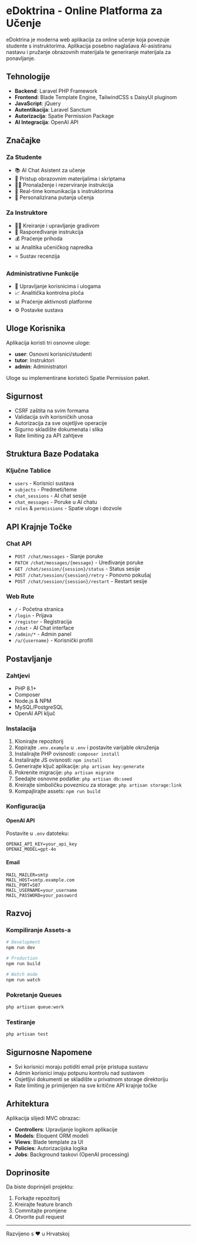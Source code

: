 # eDoktrina - Online Platforma za Učenje

eDoktrina je moderna web aplikacija za online učenje koja povezuje studente s instruktorima. Aplikacija posebno naglašava AI-asistiranu nastavu i pružanje obrazovnih materijala te generiranje materijala za ponavljanje.

## Tehnologije

- **Backend**: Laravel PHP Framework
- **Frontend**: Blade Template Engine, TailwindCSS s DaisyUI pluginom
- **JavaScript**: jQuery
- **Autentikacija**: Laravel Sanctum
- **Autorizacija**: Spatie Permission Package
- **AI Integracija**: OpenAI API

## Značajke

### Za Studente
- 📚 AI Chat Asistent za učenje
- 📖 Pristup obrazovnim materijalima i skriptama
- 👨‍🏫 Pronalaženje i rezerviranje instrukcija
- 💬 Real-time komunikacija s instruktorima
- 🎯 Personalizirana putanja učenja

### Za Instruktore
- 👩‍🏫 Kreiranje i upravljanje gradivom
- 📅 Raspoređivanje instrukcija
- 💰 Praćenje prihoda
- 📊 Analitika učeničkog napredka
- ⭐ Sustav recenzija

### Administrativne Funkcije
- 🔑 Upravljanje korisnicima i ulogama
- 📈 Analitička kontrolna ploča
- 📊 Praćenje aktivnosti platforme
- ⚙️ Postavke sustava

## Uloge Korisnika

Aplikacija koristi tri osnovne uloge:
- **user**: Osnovni korisnici/studenti
- **tutor**: Instruktori
- **admin**: Administratori

Uloge su implementirane koristeći Spatie Permission paket.

## Sigurnost

- CSRF zaštita na svim formama
- Validacija svih korisničkih unosa
- Autorizacija za sve osjetljive operacije
- Sigurno skladište dokumenata i slika
- Rate limiting za API zahtjeve

## Struktura Baze Podataka

### Ključne Tablice
- `users` - Korisnici sustava
- `subjects` - Predmeti/teme
- `chat_sessions` - AI chat sesije
- `chat_messages` - Poruke u AI chatu
- `roles` & `permissions` - Spatie uloge i dozvole

## API Krajnje Točke

### Chat API
- `POST /chat/messages` - Slanje poruke
- `PATCH /chat/messages/{message}` - Uređivanje poruke
- `GET /chat/session/{session}/status` - Status sesije
- `POST /chat/session/{session}/retry` - Ponovno pokušaj
- `POST /chat/session/{session}/restart` - Restart sesije

### Web Rute
- `/` - Početna stranica
- `/login` - Prijava
- `/register` - Registracija
- `/chat` - AI Chat interface
- `/admin/*` - Admin panel
- `/u/{username}` - Korisnički profili

## Postavljanje

### Zahtjevi
- PHP 8.1+
- Composer
- Node.js & NPM
- MySQL/PostgreSQL
- OpenAI API ključ

### Instalacija
1. Klonirajte repozitorij
2. Kopirajte `.env.example` u `.env` i postavite varijable okruženja
3. Instalirajte PHP ovisnosti: `composer install`
4. Instalirajte JS ovisnosti: `npm install`
5. Generirajte ključ aplikacije: `php artisan key:generate`
6. Pokrenite migracije: `php artisan migrate`
7. Seedajte osnovne podatke: `php artisan db:seed`
8. Kreirajte simboličku poveznicu za storage: `php artisan storage:link`
9. Kompajlirajte assets: `npm run build`

### Konfiguracija

#### OpenAI API
Postavite u `.env` datoteku:
```
OPENAI_API_KEY=your_api_key
OPENAI_MODEL=gpt-4o
```

#### Email
```
MAIL_MAILER=smtp
MAIL_HOST=smtp.example.com
MAIL_PORT=587
MAIL_USERNAME=your_username
MAIL_PASSWORD=your_password
```

## Razvoj

### Kompiliranje Assets-a
```bash
# Development
npm run dev

# Production
npm run build

# Watch mode
npm run watch
```

### Pokretanje Queues
```bash
php artisan queue:work
```

### Testiranje
```bash
php artisan test
```

## Sigurnosne Napomene

- Svi korisnici moraju potiditi email prije pristupa sustavu
- Admin korisnici imaju potpunu kontrolu nad sustavom
- Osjetljivi dokumenti se skladište u privatnom storage direktoriju
- Rate limiting je primijenjen na sve kritične API krajnje točke

## Arhitektura

Aplikacija slijedi MVC obrazac:
- **Controllers**: Upravljanje logikom aplikacije
- **Models**: Eloquent ORM modeli
- **Views**: Blade template za UI
- **Policies**: Autorizacijska logika
- **Jobs**: Background taskovi (OpenAI processing)

## Doprinosite

Da biste doprinijeli projektu:
1. Forkajte repozitorij
2. Kreirajte feature branch
3. Commitajte promjene
4. Otvorite pull request





---

Razvijeno s ❤️ u Hrvatskoj
